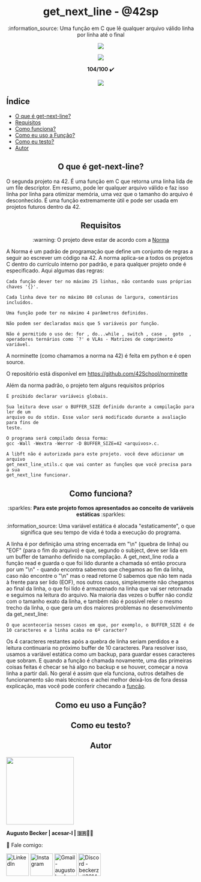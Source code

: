<h1 align="center"> get_next_line - @42sp </h1>

<p align="center">:information_source: Uma função em C que lê qualquer arquivo válido linha por linha até o final </p>

<p align="center"><a href="https://www.42sp.org.br/" target="_blank"><img src="https://img.shields.io/static/v1?label=&message=SP&color=000&style=for-the-badge&logo=42""></a></p>
<p align="center"><img src="https://user-images.githubusercontent.com/81205527/149212588-45d60d10-2e78-46c5-bf0c-0dc247464ad5.png"></p>
<p align="center"> <strong>104/100</strong> ✔️ </p>
<p align="center"><a href="https://github.com/augustobecker/get_next_line/blob/main/README.md"><img src="https://img.shields.io/badge/available%20in-EN-blue"></a></p>

## Índice

* [O que é get-next-line?](#o-que-e-get-next-line)
* [Requisitos](#requisitos)
* [Como funciona?](#como-funciona)
* [Como eu uso a Função?](#como-eu-uso-a-funcao)
* [Como eu testo?](#como-eu-testo)
* [Autor](#autor)

<h2 align="center" id="o-que-e-get-next-line"> O que é get-next-line? </h2>

O segunda projeto na 42. É uma função em C que retorna uma linha lida de um file descriptor. Em resumo, pode ler qualquer arquivo válido e faz isso linha por linha para otimizar memória, uma vez que o tamanho do arquivo é desconhecido. É uma função extremamente útil e pode ser usada em projetos futuros dentro da 42.

<h2 align="center" id="requisitos"> Requisitos </h2>

<p  align="center"> :warning: O projeto deve estar de acordo com a <a href="https://github.com/42School/norminette/blob/master/pdf/pt_br.norm.pdf" target="blank">Norma</a> </p>
A Norma é um padrão de programação que define um conjunto de regras a seguir ao escrever um código na 42. A norma aplica-se a todos os projetos C dentro do currículo interno por padrão, e para qualquer projeto onde é especificado. Aqui algumas das regras:

    Cada função dever ter no máximo 25 linhas, não contando suas próprias chaves '{}'.
    
    Cada linha deve ter no máximo 80 colunas de largura, comentários incluídos.
    
    Uma função pode ter no máximo 4 parâmetros definidos.
   
    Não podem ser declaradas mais que 5 variáveis por função.
    
    Não é permitido o uso de: for , do...while , switch , case ,  goto  ,
    operadores ternários como `?' e VLAs - Matrizes de comprimento variável.
  A norminette (como chamamos a norma na 42) é feita em python e é open source.
  
  O repositório está disponível em https://github.com/42School/norminette
  
  Além da norma padrão, o projeto tem alguns requisitos próprios
  
    É proibido declarar variáveis globais.
    
    Sua leitura deve usar o BUFFER_SIZE definido durante a compilação para ler de um
    arquivo ou do stdin. Esse valor será modificado durante a avaliação para fins de
    teste.
    
    O programa será compilado dessa forma:
    gcc -Wall -Wextra -Werror -D BUFFER_SIZE=42 <arquivos>.c.
    
    A libft não é autorizada para este projeto. você deve adicionar um arquivo 
    get_next_line_utils.c que vai conter as funções que você precisa para a sua
    get_next_line funcionar.
    
<h2 align="center" id="como-funciona"> Como funciona? </h2>

<p align="center"> :sparkles: <strong>Para este projeto fomos apresentados ao conceito de variáveis estáticas</strong> :sparkles:</p>

<p align="center"> :information_source: Uma variável estática é alocada "estaticamente", o que significa que seu tempo de vida é toda a execução do programa. </p>

A linha é por definição uma string encerrada em "\n" (quebra de linha) ou "EOF" (para o fim do arquivo) e que, segundo o subject, deve ser lida em um buffer de tamanho definido 
na compilação. A get_next_line roda a função read e guarda o que foi lido durante a chamada só então procura por um "\n" - quando encontra sabemos que chegamos ao fim da linha,
caso não encontre o "\n" mas o read retorne 0 sabemos que não tem nada à frente para ser lido (EOF), nos outros casos, simplesmente não chegamos ao final da linha, o que foi 
lido é armazenado na linha que vai ser retornada e seguimos na leitura do arquivo. Na maioria das vezes o buffer não condiz com o tamanho exato da linha,
e também não é possível reler o mesmo trecho da linha, o que gera um dos maiores problemas no desenvolvimento da get_next_line:

    O que aconteceria nesses casos em que, por exemplo, o BUFFER_SIZE é de 10 caracteres e a linha acaba no 6º caracter?

Os 4 caracteres restantes após a quebra de linha seriam perdidos e a leitura continuaria no próximo buffer de 10 caracteres.
Para resolver isso, usamos a variável estática como um backup, para guardar esses caracteres que sobram.
E quando a função é chamada novamente, uma das primeiras coisas feitas é checar se há algo no backup e se houver, começar a nova linha a partir dali.
No geral é assim que ela funciona, outros detalhes de funcionamento são mais técnicos e achei melhor deixá-los de fora dessa explicação, mas você pode conferir checando 
a <a href="https://github.com/augustobecker/get_next_line/blob/main/get_next_line.c">função</a>.

<h2 align="center" id="como-eu-uso-a-funcao"> Como eu uso a Função? </h2>

<h2 align="center" id="como-eu-testo"> Como eu testo? </h2>
    
 <h2 align="center" id="autor"> Autor </h2>
<div>
    <img height="180em" src="https://user-images.githubusercontent.com/81205527/152089472-0aa06bd9-d882-4c83-adfc-8230d1e958c1.png">
    
<strong> Augusto Becker | acesar-l | 🇧🇷👨‍🚀</strong>
    
:wave: Fale comigo: 
    
  <a href="https://www.linkedin.com/in/augusto-becker/" target="_blank"><img align="center" alt="LinkedIn" height="60" src="https://user-images.githubusercontent.com/81205527/157161849-01a9df02-bf32-45be-add4-122bc40b48cf.png"></a>
<a href="https://www.instagram.com/augusto.becker/" target="_blank"><img align="center" alt="Instagram" height="60" src="https://user-images.githubusercontent.com/81205527/157161841-19ec3ab2-2c8f-4ec0-8b9d-3cd885256098.png"></a>
<a href = "mailto:augustobecker.dev@gmail.com"> <img align="center" alt="Gmail - augustobecker.dev@gmail.com" height="60" src="https://user-images.githubusercontent.com/81205527/157161831-eb9dffee-404b-4ffe-b0af-34671219f7fb.png"></a>
<a href="https://discord.gg/3kxYkBRxUy" target="_blank"><img align="center" alt="Discord - beckerzz#3614" height="60" src="https://user-images.githubusercontent.com/81205527/157161820-de88dc63-61a3-4c9f-9445-07ac98bf0bc2.png"></a>
</div>

